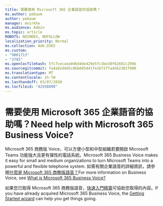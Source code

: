 ```yaml
---
title: 需要使用 Microsoft 365 企業語音的協助嗎？
ms.author: pebaum
author: pebaum
manager: mnirkhe
ms.audience: Admin
ms.topic: article
ROBOTS: NOINDEX, NOFOLLOW
localization_priority: Normal
ms.collection: Adm_O365
ms.custom:
- "9001713"
- "3795"
ms.openlocfilehash: 5fc7cecaea046d4de429e5fc3be30f62681c299b
ms.sourcegitcommit: fa4a92ddd5c8bb695441fe16f2ffa4562382f900
ms.translationtype: MT
ms.contentlocale: zh-TW
ms.lasthandoff: 03/07/2020
ms.locfileid: "42558890"
---
```

# <a name="need-help-with-microsoft-365-business-voice"></a><span data-ttu-id="3eaf4-102">需要使用 Microsoft 365 企業語音的協助嗎？</span><span class="sxs-lookup"><span data-stu-id="3eaf4-102">Need help with Microsoft 365 Business Voice?</span></span>

<span data-ttu-id="3eaf4-103">Microsoft 365 商務版 Voice，可以方便小型和中型組織若要開啟 Microsoft Teams 功能強大且更有彈性的電話系統。</span><span class="sxs-lookup"><span data-stu-id="3eaf4-103">Microsoft 365 Business Voice makes it easy for small and medium organizations to turn Microsoft Teams into a powerful and flexible telephone system.</span></span> <span data-ttu-id="3eaf4-104">如需有關企業語音的詳細資訊，請參閱[什麼是 Microsoft 365 商務版語音？](https://docs.microsoft.com/microsoftteams/business-voice/whats-business-voice)</span><span class="sxs-lookup"><span data-stu-id="3eaf4-104">For more information on Business Voice, see [What is Microsoft 365 Business Voice?](https://docs.microsoft.com/microsoftteams/business-voice/whats-business-voice)</span></span>

<span data-ttu-id="3eaf4-105">如果您已取得 Microsoft 365 商務版語音，[快速入門精靈](https://docs.microsoft.com/en-us/microsoftteams/business-voice/use-getting-started-wizard)可協助您取得的內容。</span><span class="sxs-lookup"><span data-stu-id="3eaf4-105">If you have already acquired Microsoft 365 Business Voice, the [Getting Started wizard](https://docs.microsoft.com/en-us/microsoftteams/business-voice/use-getting-started-wizard) can help you get things going.</span></span> 
